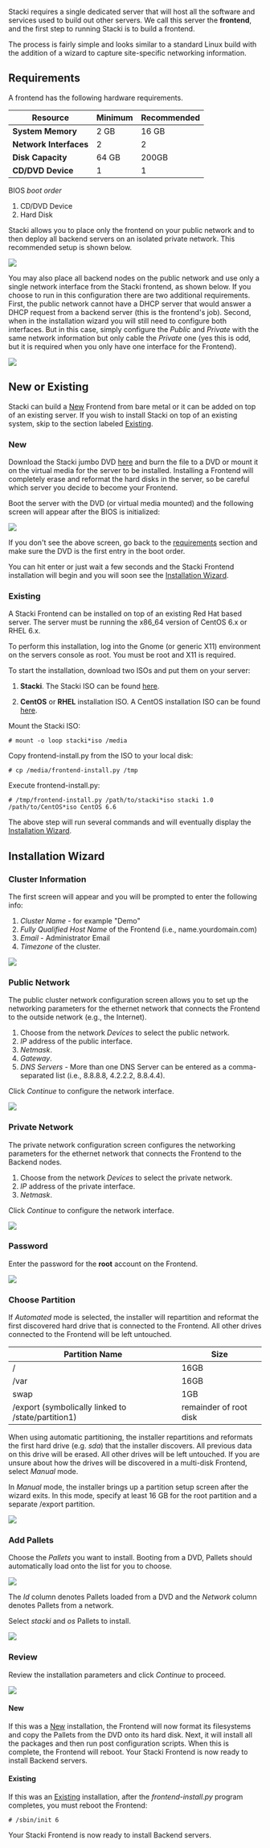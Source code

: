 Stacki requires a single dedicated server that will host all 
the software and services used to build out other servers. We 
call this server the **frontend**, and the first step to running 
Stacki is to build a frontend. 

The process is fairly simple and looks similar to a standard Linux
build with the addition of a wizard to capture site-specific
networking information.

## Requirements 
 
A frontend has the following hardware requirements.  

**Resource** | Minimum | Recommended  
--- | --- | ---
**System Memory** | 2 GB | 16 GB  
**Network Interfaces** | 2 | 2  
**Disk Capacity** | 64 GB | 200GB  
**CD/DVD Device** | 1 | 1  
 
BIOS _boot order_
 
1. CD/DVD Device  
2. Hard Disk  
 
Stacki allows you to place only the frontend on your public network
and to then deploy all backend servers on an isolated private network.
This recommended setup is shown below.

![](images/cluster-architecture-two-networks.png)

You may also place all backend nodes on the public network and use
only a single network interface from the Stacki frontend, as shown
below.
If you choose to run in this configuration there are two additional
requirements.
First, the public network cannot have a DHCP server that would answer
a DHCP request from a backend server (this is the frontend's job).
Second, when in the installation wizard you will still need to
configure both interfaces.
But in this case, simply configure the _Public_ and _Private_ with the
same network information but only cable the _Private_ one (yes this is
odd, but it is required when you only have one interface for the Frontend).

![](images/cluster-architecture-one-network.png) 



## New or Existing

Stacki can build a [New](#new) Frontend from bare metal or it can be added on
top of an existing server.
If you wish to install Stacki on top of an existing system, skip to the
section labeled [Existing](#existing).

### New

Download the Stacki jumbo DVD [here](https://s3.amazonaws.com/stacki/1.0/stacki-os-1.0.x86_64.disk1.iso) and burn the file to a DVD or
mount it on the virtual media for the server to be installed.
Installing a Frontend will completely erase and reformat the hard disks in the
server, so be careful which server you decide to become your Frontend.

Boot the server with the DVD (or virtual media mounted) and the
following screen will appear after the BIOS is initialized:

![](images/stack-iso-boot.png)

If you don't see the above screen, go back to
the [requirements](#requirements) section and
make sure the DVD is the first entry in the boot order.

You can hit enter or just wait a few seconds and the Stacki
Frontend installation will begin and you will soon see the
[Installation Wizard](#installation-wizard).

### Existing

A Stacki Frontend can be installed on top of an existing Red Hat based server.
The server must be running the x86_64 version of CentOS 6.x or RHEL 6.x.

To perform this installation, log into the Gnome (or generic X11)
environment on the servers console as root.
You must be root and X11 is required.

To start the installation, download two ISOs and put them on your server:

1. **Stacki**. The Stacki ISO can be found [here](http://stacki.s3.amazonaws.com/1.0/stacki-1.0-I.x86_64.disk1.iso).

2. **CentOS** or **RHEL** installation ISO. A CentOS installation ISO can be found [here](http://isoredirect.centos.org/centos/6/isos/x86_64/).

Mount the Stacki ISO:

    # mount -o loop stacki*iso /media

Copy frontend-install.py from the ISO to your local disk:


    # cp /media/frontend-install.py /tmp


Execute frontend-install.py:


    # /tmp/frontend-install.py /path/to/stacki*iso stacki 1.0 /path/to/CentOS*iso CentOS 6.6

The above step will run several commands and will eventually display
the [Installation Wizard](#installation-wizard).


## Installation Wizard

### Cluster Information

The first screen will appear and you will be prompted to enter the following
info:

1. _Cluster Name_ - for example "Demo"
2. _Fully Qualified Host Name_ of the Frontend (i.e., name.yourdomain.com)
3. _Email_ - Administrator Email
4. _Timezone_ of the cluster.

![](images/stacki_config_step_1b.png)

### Public Network

The public cluster network configuration screen allows you to set up the
networking parameters for the ethernet network that connects the Frontend to the
outside network (e.g., the Internet).

1. Choose from the network _Devices_ to select the public network.
2. _IP_ address of the public interface.
3. _Netmask_.
4. _Gateway_.
5. _DNS Servers_ - More than one DNS Server can be entered as a comma-separated list (i.e., 8.8.8.8, 4.2.2.2, 8.8.4.4).

Click _Continue_ to configure the network interface. 

![](images/stacki_config_step_2b.png)

### Private Network

The private network configuration screen configures the
networking parameters for the ethernet network that
connects the Frontend to the Backend nodes.

1. Choose from the network _Devices_ to select the private network.
2. _IP_ address of the private interface.
3. _Netmask_.

Click _Continue_ to configure the network interface.
 

![](images/stacki_config_step_3b.png)

### Password

Enter the password for the **root** account on the Frontend.

![](images/stacki_config_step_4.png)

### Choose Partition

If _Automated_ mode is selected, the installer will
repartition and reformat the first discovered hard drive
that is connected to the Frontend. All other drives
connected to the Frontend will be left untouched.

| Partition Name | Size |
| --------------- | ---- |
|       /        | 16GB |
|       /var     | 16GB |
|       swap     |  1GB | 
| /export (symbolically linked to /state/partition1)|remainder of root disk|

When using automatic partitioning, the installer repartitions
and reformats the first hard drive (e.g. _sda_) that the installer
discovers. All previous data on this drive will be erased.
All other drives will be left untouched. If you are unsure about how
the drives will be discovered in a multi-disk Frontend,
select _Manual_ mode.

In _Manual_ mode, the installer brings up a partition setup
screen after the wizard exits. In this mode, specify at least 16 GB
for the root partition and a separate /export partition.

![](images/stacki_config_step_5.png)

### Add Pallets

Choose the _Pallets_ you want to install.
Booting from a DVD, Pallets should automatically load onto the list for you to choose.

![](images/stacki_config_step_6a_2.png)

The _Id_ column denotes Pallets loaded from a DVD and the _Network_ column denotes Pallets from a network.

Select _stacki_ and _os_ Pallets to install.

![](images/stacki_config_step_6b_2.png)

### Review

Review the installation parameters and click _Continue_ to proceed.

![](images/stacki_config_step_7_2.png) 

#### New

If this was a [New](#new) installation, the Frontend will now format
its filesystems and copy the Pallets from the DVD onto its hard disk.
Next, it will install all the packages and then run post configuration
scripts.
When this is complete, the Frontend will reboot.
Your Stacki Frontend is now ready to install Backend servers.

#### Existing

If this was an [Existing](#existing) installation, after the
_frontend-install.py_ program completes, you must reboot the Frontend:

    # /sbin/init 6

Your Stacki Frontend is now ready to install Backend servers.

